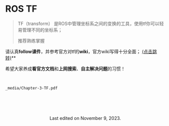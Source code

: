 # ROS TF

> TF（transform） 是ROS中管理坐标系之间的变换的工具，使用tf你可以轻易管理不同的坐标系；
>
> 
>
> 推荐熟练掌握



请认真**follow课件**，并参考官方对tf的**wiki**，官方wiki写得十分全面；    [(点击跳转)](https://wiki.ros.org/tf)**



希望大家养成**看官方文档**和**上网搜索**、**自主解决问题**的习惯！



<br>

```pdf
_media/Chapter-3-TF.pdf
```



*<!-- 末尾 -->*

<br>

<br>

<br>



<center>

Last edited on November 9, 2023.

</center>



<br>

<br>
